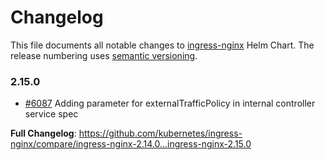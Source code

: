 # Changelog

This file documents all notable changes to [ingress-nginx](https://github.com/kubernetes/ingress-nginx) Helm Chart. The release numbering uses [semantic versioning](http://semver.org).

### 2.15.0

* [#6087](https://github.com/kubernetes/ingress-nginx/pull/6087) Adding parameter for externalTrafficPolicy in internal controller service spec

**Full Changelog**: https://github.com/kubernetes/ingress-nginx/compare/ingress-nginx-2.14.0...ingress-nginx-2.15.0

